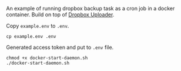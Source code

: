 An example of running dropbox backup task as a cron job in a docker container. Build on top of [Dropbox Uploader](https://github.com/andreafabrizi/Dropbox-Uploader).

Copy `example.env` to `.env`.

```
cp example.env .env
```

Generated access token and put to `.env` file.

```
chmod +x docker-start-daemon.sh
./docker-start-daemon.sh
```
